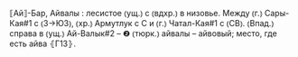 ---
---

⟦Ай⟧-Бар, Айвалы
: лесистое ⦅ущ.⦆ с ⦅вдхр.⦆ в низовье. Между ⦅г.⦆ Сары-Кая#1 с ⦅З→ЮЗ⦆, ⦅хр.⦆ Армутлук с С и ⦅г.⦆ Чатал-Кая#1 с ⦅СВ⦆. ⦅Впад.⦆ справа в ⦅ущ.⦆ Ай-Валык#2 – ❷ ⦅тюрк.⦆ айвалы – айвовый; место, где есть айва ⦃Г13⦄.
